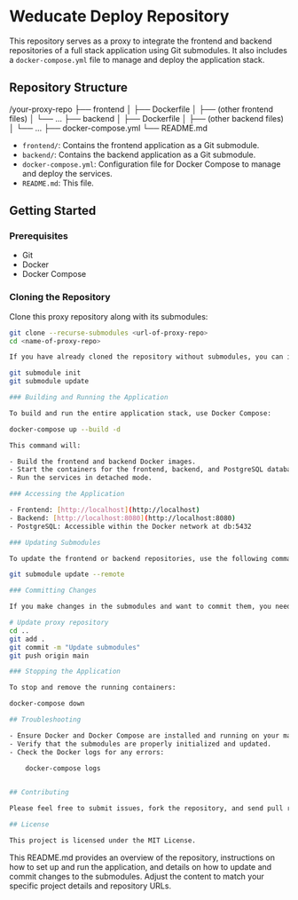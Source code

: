 # Weducate Deploy Repository

This repository serves as a proxy to integrate the frontend and backend repositories of a full stack application using Git submodules. It also includes a `docker-compose.yml` file to manage and deploy the application stack.

## Repository Structure

/your-proxy-repo
├── frontend
│   ├── Dockerfile
│   ├── (other frontend files)
│   └── ...
├── backend
│   ├── Dockerfile
│   ├── (other backend files)
│   └── ...
├── docker-compose.yml
└── README.md

- `frontend/`: Contains the frontend application as a Git submodule.
- `backend/`: Contains the backend application as a Git submodule.
- `docker-compose.yml`: Configuration file for Docker Compose to manage and deploy the services.
- `README.md`: This file.

## Getting Started

### Prerequisites

- Git
- Docker
- Docker Compose

### Cloning the Repository

Clone this proxy repository along with its submodules:

```sh
git clone --recurse-submodules <url-of-proxy-repo>
cd <name-of-proxy-repo>

If you have already cloned the repository without submodules, you can initialize and update them with:

git submodule init
git submodule update

### Building and Running the Application

To build and run the entire application stack, use Docker Compose:

docker-compose up --build -d

This command will:

- Build the frontend and backend Docker images.
- Start the containers for the frontend, backend, and PostgreSQL database.
- Run the services in detached mode.

### Accessing the Application

- Frontend: [http://localhost](http://localhost)
- Backend: [http://localhost:8080](http://localhost:8080)
- PostgreSQL: Accessible within the Docker network at db:5432

### Updating Submodules

To update the frontend or backend repositories, use the following commands:

git submodule update --remote

### Committing Changes

If you make changes in the submodules and want to commit them, you need to commit changes in both the submodules and the proxy repository:

# Update proxy repository
cd ..
git add .
git commit -m "Update submodules"
git push origin main

### Stopping the Application

To stop and remove the running containers:

docker-compose down

## Troubleshooting

- Ensure Docker and Docker Compose are installed and running on your machine.
- Verify that the submodules are properly initialized and updated.
- Check the Docker logs for any errors:

    docker-compose logs
  

## Contributing

Please feel free to submit issues, fork the repository, and send pull requests.

## License

This project is licensed under the MIT License.
```

This README.md provides an overview of the repository, instructions on how to set up and run the application, and details on how to update and commit changes to the submodules. Adjust the content to match your specific project details and repository URLs.